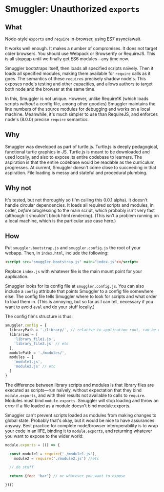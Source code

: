 # Smuggler: Unauthorized `exports`

## What
Node-style `exports` and `require` in-browser, using ES7 async/await.

It works well enough. It makes a number of compromises. It does not target older browsers. You should use Webpack or Browserify or RequireJS. This is all stopgap until we finally get ES6 modules—any time now.

Smuggler bootstraps itself, then loads all specified scripts naïvely. Then it loads all specified modules, making them available for `require` calls as it goes. The semantics of these `require`s precisely shadow node's. This exposes node's testing and other capacities, and allows authors to target both node and the browser at the same time.

In this, Smuggler is not unique. However, unlike Require1K (which loads scripts *without* a config file, among other goodies) Smuggler maintains the line numbers of the source modules for debugging and works on a local machine. Meanwhile, it's much simpler to use than RequireJS, and enforces node's (8.0.0) precise `require` semantics.

## Why
Smuggler was developed as part of turtle.js. Turtle.js is deeply pedagogical, functional turtle graphics in JS. Turtle.js is meant to be downloaded and used locally, and also to expose its entire codebase to learners. The aspiration is that the entire codebase would be readable as the curriculum progresses. At current, Smuggler doesn't come close to succeeding in that aspiration. File loading is messy and stateful and procedural plumbing.

## Why not
It's tested, but not thoroughly so (I'm calling this 0.0.1 alpha). It doesn't handle circular dependencies. It loads all required scripts and modules, in order, *before* progressing to the main script, which probably isn't very fast (although it shouldn't block html rendering). (This isn't a problem running on a local machine, which is the particular use case here.)

## How
Put `smuggler.bootstrap.js` and `smuggler.config.js` the root of your webapp. Then, in `index.html`, include the following:
```html
<script src="smuggler.bootstrap.js" main="index.js"></script>
```
Replace `index.js` with whatever file is the main mount point for your application.

Smuggler looks for its config file at `smuggler.config.js`. You can also include a `config` attribute that points Smuggler to a config file somewhere else. The config file tells Smuggler where to look for scripts and what order to load them in. (This is annoying, but so far as I can tell, necessary if you want to avoid `eval` and do your stuff locally.)

The config file's structure is thus:
```javascript
smuggler.config = {
  libraryPath = './library/', // relative to application root, can be changed
  libraries = [
    'library_file1.js',
    'library_file2.js' // etc
  ],
  modulePath = './modules/',
  modules = [
    'module1.js',
    'module2.js' // etc
  ]
}
```
The difference between library scripts and modules is that library files are executed as scripts—run naïvely, without expectation that they bind `module.exports`, and with their results not available to calls to `require`. Modules must bind `module.exports`. Smuggler will stop loading and throw an error if a file loaded as a module doesn't bind module.exports.

Smuggler can't prevent scripts loaded as modules from making changes to global state. Probably that's okay, but it would be nice to have assurances anyway. Best practice for complete node/browser interoperability is to wrap your code in an IIFE, binding it to `module.exports`, and returning whatever you want to expose to the wider world:
```javascript
module.exports = (() => {

  const module1 = require('./module1.js'),
    module2 = require('./module2.js') //etc

  // do stuff

  return {foo: 'bar'} // or whatever you want to expose

})()
```

